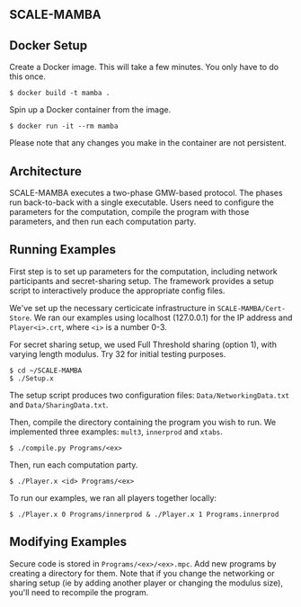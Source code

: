 ## SCALE-MAMBA

## Docker Setup
Create a Docker image. This will take a few minutes. You only have to do this
once.
```
$ docker build -t mamba .
```
Spin up a Docker container from the image. 
```
$ docker run -it --rm mamba 
```
Please note that any changes you make in the container are not persistent.

## Architecture
SCALE-MAMBA executes a two-phase GMW-based protocol. 
The phases run back-to-back with a single executable.
Users need to configure the parameters for the computation, compile the program
with those parameters, and then run each computation party.

## Running Examples

First step is to set up parameters for the computation, including network
participants and secret-sharing setup. The framework provides a setup script to
interactively produce the appropriate config files.

We've set up the necessary certicicate infrastructure in `SCALE-MAMBA/Cert-Store`. We ran our examples using localhost (127.0.0.1) for the IP address and `Player<i>.crt`, where `<i>` is a number 0-3. 

For secret sharing setup, we used Full Threshold sharing (option 1), with
varying length modulus. Try 32 for initial testing purposes.
```
$ cd ~/SCALE-MAMBA
$ ./Setup.x
```
The setup script produces two configuration files: `Data/NetworkingData.txt` and
`Data/SharingData.txt`.

Then, compile the directory containing the program you wish to run. We
implemented three examples: `mult3`, `innerprod` and `xtabs`.
```
$ ./compile.py Programs/<ex>
```

Then, run each computation party. 
```
$ ./Player.x <id> Programs/<ex>
```

To run our examples, we ran all players together locally:
```
$ ./Player.x 0 Programs/innerprod & ./Player.x 1 Programs.innerprod
```

## Modifying Examples
Secure code is stored in `Programs/<ex>/<ex>.mpc`. Add new programs by creating
a directory for them. Note that if you change the networking or sharing setup
(ie by adding another player or changing the modulus size), you'll need to
recompile the program.


